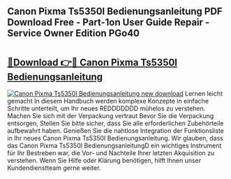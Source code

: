## Canon Pixma Ts5350I Bedienungsanleitung PDF Download Free - Part-1on User Guide Repair - Service Owner Edition PGo40

# <h2><a href="http://df3mi3.blite.top/?on=Canon+Pixma+Ts5350I+Bedienungsanleitung">🔗Download 👉🔴 Canon Pixma Ts5350I Bedienungsanleitung</a></h2>

[![Canon Pixma Ts5350I Bedienungsanleitung new download](https://i.imgur.com/lujVjoI.png)](http://df3mi3.blite.top/?on=Canon+Pixma+Ts5350I+Bedienungsanleitung)
Lernen leicht gemacht In diesem Handbuch werden komplexe Konzepte in einfache Schritte unterteilt, um Ihr neues REDDDDDDD mühelos zu verstehen. Machen Sie sich mit der Verpackung vertraut Bevor Sie die Verpackung entsorgen, Stellen Sie bitte sicher, dass Sie alle erforderlichen Zubehörteile aufbewahrt haben. Genießen Sie die nahtlose Integration der Funktionsliste in Ihr neues Canon Pixma Ts5350I Bedienungsanleitung. Wir glauben, dass das Canon Pixma Ts5350I BedienungsanleitungD ein wichtiges Instrument für Ihr Bestreben war, die Vor- und Nachteile Ihrer letzten Akquisition zu verstehen. Wenn Sie Hilfe oder Klärung benötigen, hilft Ihnen unser Kundendienstteam gerne weiter.
